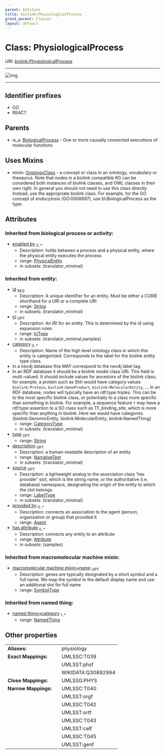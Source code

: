 ```yaml
---
parent: Entities
title: biolink:PhysiologicalProcess
grand_parent: Classes
layout: default
---
```


# Class: PhysiologicalProcess




URI: [biolink:PhysiologicalProcess](https://w3id.org/biolink/vocab/PhysiologicalProcess)


---

![img](http://yuml.me/diagram/nofunky;dir:TB/class/[PhysiologicalProcess%7Cid(i):string;iri(i):iri_type%20%3F;type(i):string%20%3F;name(i):label_type%20%3F;description(i):narrative_text%20%3F;source(i):label_type%20%3F]uses%20-.-%3E[OntologyClass],[BiologicalProcess]%5E-[PhysiologicalProcess],[PhysicalEntity],[OntologyClass],[NamedThing],[BiologicalProcess],[Attribute],[Agent])

---


## Identifier prefixes

 * GO
 * REACT

## Parents

 *  is_a: [BiologicalProcess](BiologicalProcess.md) - One or more causally connected executions of molecular functions

## Uses Mixins

 *  mixin: [OntologyClass](OntologyClass.md) - a concept or class in an ontology, vocabulary or thesaurus. Note that nodes in a biolink compatible KG can be considered both instances of biolink classes, and OWL classes in their own right. In general you should not need to use this class directly. Instead, use the appropriate biolink class. For example, for the GO concept of endocytosis (GO:0006897), use bl:BiologicalProcess as the type.

## Attributes


### Inherited from biological process or activity:

 * [enabled by](enabled_by.md)  <sub>0..*</sub>
     * Description: holds between a process and a physical entity, where the physical entity executes the process
     * range: [PhysicalEntity](PhysicalEntity.md)
     * in subsets: (translator_minimal)

### Inherited from entity:

 * [id](id.md)  <sub>REQ</sub>
     * Description: A unique identifier for an entity. Must be either a CURIE shorthand for a URI or a complete URI
     * range: [String](types/String.md)
     * in subsets: (translator_minimal)
 * [iri](iri.md)  <sub>OPT</sub>
     * Description: An IRI for an entity. This is determined by the id using expansion rules.
     * range: [IriType](types/IriType.md)
     * in subsets: (translator_minimal,samples)
 * [category](category.md)  <sub>0..*</sub>
     * Description: Name of the high level ontology class in which this entity is categorized. Corresponds to the label for the biolink entity type class.
 * In a neo4j database this MAY correspond to the neo4j label tag.
 * In an RDF database it should be a biolink model class URI.
This field is multi-valued. It should include values for ancestors of the biolink class; for example, a protein such as Shh would have category values `biolink:Protein`, `biolink:GeneProduct`, `biolink:MolecularEntity`, ...
In an RDF database, nodes will typically have an rdf:type triples. This can be to the most specific biolink class, or potentially to a class more specific than something in biolink. For example, a sequence feature `f` may have a rdf:type assertion to a SO class such as TF_binding_site, which is more specific than anything in biolink. Here we would have categories {biolink:GenomicEntity, biolink:MolecularEntity, biolink:NamedThing}
     * range: [CategoryType](types/CategoryType.md)
     * in subsets: (translator_minimal)
 * [type](type.md)  <sub>OPT</sub>
     * range: [String](types/String.md)
 * [description](description.md)  <sub>OPT</sub>
     * Description: a human-readable description of an entity
     * range: [NarrativeText](types/NarrativeText.md)
     * in subsets: (translator_minimal)
 * [source](source.md)  <sub>OPT</sub>
     * Description: a lightweight analog to the association class 'has provider' slot, which is the string name, or the authoritative (i.e. database) namespace, designating the origin of the entity to which the slot belongs.
     * range: [LabelType](types/LabelType.md)
     * in subsets: (translator_minimal)
 * [provided by](provided_by.md)  <sub>0..*</sub>
     * Description: connects an association to the agent (person, organization or group) that provided it
     * range: [Agent](Agent.md)
 * [has attribute](has_attribute.md)  <sub>0..*</sub>
     * Description: connects any entity to an attribute
     * range: [Attribute](Attribute.md)
     * in subsets: (samples)

### Inherited from macromolecular machine mixin:

 * [macromolecular machine mixin➞name](macromolecular_machine_mixin_name.md)  <sub>OPT</sub>
     * Description: genes are typically designated by a short symbol and a full name. We map the symbol to the default display name and use an additional slot for full name
     * range: [SymbolType](types/SymbolType.md)

### Inherited from named thing:

 * [named thing➞category](named_thing_category.md)  <sub>1..*</sub>
     * range: [NamedThing](NamedThing.md)

## Other properties

|  |  |  |
| --- | --- | --- |
| **Aliases:** | | physiology |
| **Exact Mappings:** | | UMLSSC:T039 |
|  | | UMLSST:phsf |
|  | | WIKIDATA:Q30892994 |
| **Close Mappings:** | | UMLSSG:PHYS |
| **Narrow Mappings:** | | UMLSSC:T040 |
|  | | UMLSST:orgf |
|  | | UMLSSC:T042 |
|  | | UMLSST:ortf |
|  | | UMLSSC:T043 |
|  | | UMLSST:celf |
|  | | UMLSSC:T045 |
|  | | UMLSST:genf |

